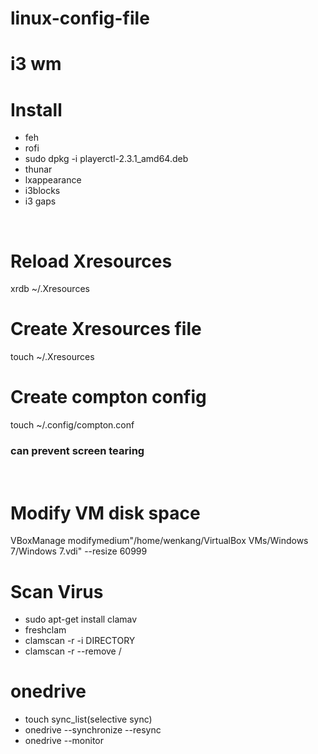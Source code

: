 # linux-config-file
<h1>i3 wm</h1>
<h1>Install</h1>
<ul>
  <li>feh</li>
  <li>rofi</li>
  <li>sudo dpkg -i playerctl-2.3.1_amd64.deb </li>
  <li>thunar</li>
  <li>lxappearance</li>
  <li>i3blocks</li>
  <li>i3 gaps</li>
</ul>
<br/>
<h1>Reload Xresources</h1>
xrdb ~/.Xresources
<h1>Create Xresources file</h1>
touch ~/.Xresources
<h1>Create compton config</h1>
touch ~/.config/compton.conf
<h3> can prevent screen tearing</h3>
<br/>
<h1>Modify VM disk space</h1>
VBoxManage modifymedium"/home/wenkang/VirtualBox VMs/Windows 7/Windows 7.vdi" --resize 60999
<br/>
<h1>Scan Virus</h1>
<ul>
  <li>sudo apt-get install clamav</li>
  <li>freshclam</li>
  <li>clamscan -r -i DIRECTORY</li>
  <li>clamscan -r --remove /</li>
</ul>
<h1>onedrive</h1>
<ul>
  <li>touch sync_list(selective sync)</li>
  <li>onedrive --synchronize --resync</li>
  <li>onedrive --monitor</li>
</ul>
